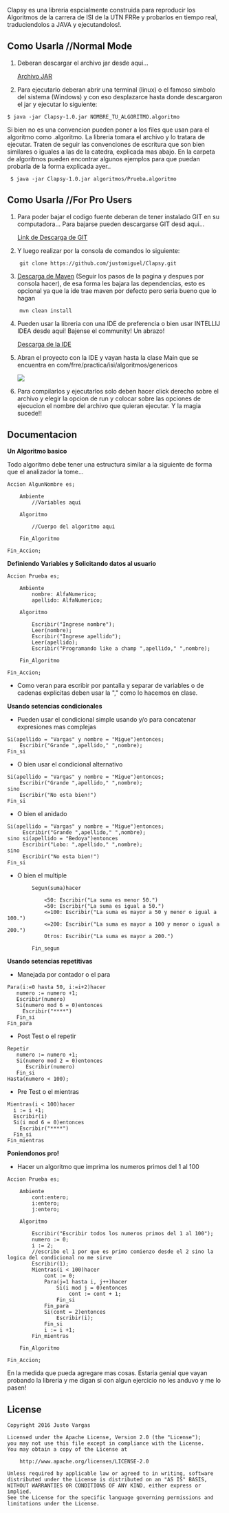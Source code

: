 Clapsy es una libreria espcialmente construida para reproducir los Algoritmos de la carrera de ISI de la UTN FRRe y probarlos en tiempo real, traduciendolos a JAVA y ejecutandolos!. 

## Como Usarla //Normal Mode

1. Deberan descargar el archivo jar desde aqui...

    [Archivo JAR](https://github.com/justomiguel/Clapsy/raw/master/Clapsy-1.0.jar)

2. Para ejecutarlo deberan abrir una terminal (linux) o el famoso simbolo del sistema (Windows) y con eso desplazarce hasta donde descargaron el jar y ejecutar lo siguiente:

```
$ java -jar Clapsy-1.0.jar NOMBRE_TU_ALGORITMO.algoritmo
```

Si bien no es una convencion pueden poner a los files que usan para el algoritmo como .algoritmo. La libreria tomara el archivo y lo tratara de ejecutar. Traten de seguir las convenciones de escritura que son bien similares o iguales a las de la catedra, explicada mas abajo.
 En la carpeta de algoritmos pueden encontrar algunos ejemplos para que puedan probarla de la forma explicada ayer..
 
```
 $ java -jar Clapsy-1.0.jar algoritmos/Prueba.algoritmo
```


## Como Usarla //For Pro Users

1. Para poder bajar el codigo fuente deberan de tener instalado GIT en su computadora... Para bajarse pueden descargarse GIT desd aqui...

    [Link de Descarga de GIT](https://git-scm.com/downloads)

2. Y luego realizar por la consola de comandos lo siguiente:

```
    git clone https://github.com/justomiguel/Clapsy.git
```

3. [Descarga de Maven](https://maven.apache.org/install.html) (Seguir los pasos de la pagina y despues por consola hacer), de esa forma les bajara las dependencias, esto es opcional ya que la ide trae maven por defecto pero seria bueno que lo hagan

```
    mvn clean install   
```

4. Pueden usar la libreria con una IDE de preferencia o bien usar INTELLIJ IDEA desde aqui! Bajense el community! Un abrazo!

    [Descarga de la IDE](https://www.jetbrains.com/idea/download/)
    
5. Abran el proyecto con la IDE y vayan hasta la clase Main que se encuentra en com/frre/practica/isi/algoritmos/genericos

    ![](http://i.imgur.com/1DwNCJX.jpg)
    
6. Para compilarlos y ejecutarlos solo deben hacer click derecho sobre el archivo y elegir la opcion de run y colocar sobre las opciones de ejecucion el nombre del archivo que quieran ejecutar. Y la magia sucede!!

## Documentacion

**Un Algoritmo basico** 

Todo algoritmo debe tener una estructura similar a la siguiente de forma que el analizador la tome...

```
Accion AlgunNombre es;

    Ambiente
        //Variables aqui

    Algoritmo

        //Cuerpo del algoritmo aqui

    Fin_Algoritmo

Fin_Accion;
```

**Definiendo Variables y Solicitando datos al usuario** 

```
Accion Prueba es;

    Ambiente
        nombre: AlfaNumerico;
        apellido: AlfaNumerico;

    Algoritmo

        Escribir("Ingrese nombre");
        Leer(nombre);
        Escribir("Ingrese apellido");
        Leer(apellido);
        Escribir("Programando like a champ ",apellido," ",nombre);
        
    Fin_Algoritmo

Fin_Accion;
```

* Como veran para escribir por pantalla y separar de variables o de cadenas explicitas deben usar la "," como lo hacemos en clase.


**Usando setencias condicionales** 

* Pueden usar el condicional simple usando y/o para concatenar expresiones mas complejas

```
Si(apellido = "Vargas" y nombre = "Migue")entonces;
    Escribir("Grande ",apellido," ",nombre);
Fin_si
```

* O bien usar el condicional alternativo

```
Si(apellido = "Vargas" y nombre = "Migue")entonces;
    Escribir("Grande ",apellido," ",nombre);
sino
    Escribir("No esta bien!")
Fin_si
```

* O bien el anidado

```
Si(apellido = "Vargas" y nombre = "Migue")entonces;
     Escribir("Grande ",apellido," ",nombre);
sino si(apellido = "Bedoya")entonces
     Escribir("Lobo: ",apellido," ",nombre);
sino
     Escribir("No esta bien!")
Fin_si
```

* O bien el multiple

```
        Segun(suma)hacer

            <50: Escribir("La suma es menor 50.")
            =50: Escribir("La suma es igual a 50.")
            <=100: Escribir("La suma es mayor a 50 y menor o igual a 100.")
            <=200: Escribir("La suma es mayor a 100 y menor o igual a 200.")
            Otros: Escribir("La suma es mayor a 200.")

        Fin_segun
```


**Usando setencias repetitivas** 

* Manejada por contador o el para

```
Para(i:=0 hasta 50, i:=i+2)hacer
   numero := numero +1;
   Escribir(numero)
   Si(numero mod 6 = 0)entonces
     Escribir("****")
   Fin_si
Fin_para
```

* Post Test o el repetir

```
Repetir
   numero := numero +1;
   Si(numero mod 2 = 0)entonces
      Escribir(numero)
   Fin_si
Hasta(numero < 100);
```

* Pre Test o el mientras

```
Mientras(i < 100)hacer
  i := i +1;
  Escribir(i)
  Si(i mod 6 = 0)entonces
    Escribir("****")
  Fin_si
Fin_mientras
```

**Poniendonos pro!** 

* Hacer un algoritmo que imprima los numeros primos del 1 al 100

```
Accion Prueba es;

    Ambiente
        cont:entero;
        i:entero;
        j:entero;

    Algoritmo

        Escribir("Escribir todos los numeros primos del 1 al 100");
        numero := 0;
        i := 2;
        //escribo el 1 por que es primo comienzo desde el 2 sino la logica del condicional no me sirve
        Escribir(1);
        Mientras(i < 100)hacer
            cont := 0;
            Para(j=1 hasta i, j++)hacer
                Si(i mod j = 0)entonces
                    cont := cont + 1;
                Fin_si
            Fin_para
            Si(cont = 2)entonces
                Escribir(i);
            Fin_si
            i := i +1;
        Fin_mientras

    Fin_Algoritmo

Fin_Accion;
```

En la medida que pueda agregare mas cosas. Estaria genial que vayan probando la libreria y me digan si con algun ejercicio no les anduvo y me lo pasen!

## License

    Copyright 2016 Justo Vargas
    
    Licensed under the Apache License, Version 2.0 (the "License");
    you may not use this file except in compliance with the License.
    You may obtain a copy of the License at
    
        http://www.apache.org/licenses/LICENSE-2.0
    
    Unless required by applicable law or agreed to in writing, software
    distributed under the License is distributed on an "AS IS" BASIS,
    WITHOUT WARRANTIES OR CONDITIONS OF ANY KIND, either express or implied.
    See the License for the specific language governing permissions and
    limitations under the License.